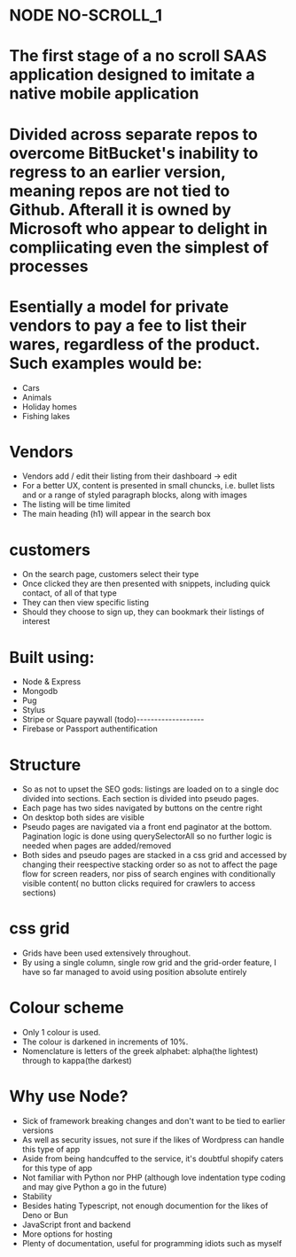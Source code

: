 # NODE NO-SCROLL_1

# The first stage of a no scroll SAAS application designed to imitate a native mobile application

# Divided across separate repos to overcome BitBucket's inability to regress to an earlier version, meaning repos are not tied to Github. Afterall it is owned by Microsoft who appear to delight in compliicating even the simplest of processes 

# Esentially a model for private vendors to pay a fee to list their wares, regardless of the product. Such examples would be: 
* Cars
* Animals 
* Holiday homes 
* Fishing lakes

# Vendors
* Vendors add / edit their listing from their dashboard -> edit
* For a better UX, content is presented in small chuncks, i.e. bullet lists and or a range of styled paragraph blocks, along with images
* The listing will be time limited
* The main heading (h1) will appear in the search box

# customers
* On the search page, customers select their type
* Once clicked they are then presented with snippets, including quick contact, of all of that type
* They can then view specific listing
* Should they choose to sign up, they can bookmark their listings of interest

# Built using:
* Node & Express
* Mongodb
* Pug
* Stylus
* Stripe or Square paywall (todo)-------------------
* Firebase or Passport authentification

# Structure
* So as not to upset the SEO gods: listings are loaded on to a single doc divided into sections. Each section is divided into pseudo pages. 
* Each page has two sides navigated by buttons on the centre right
* On desktop both sides are visible
* Pseudo pages are navigated via a front end paginator at the bottom. Pagination logic is done using querySelectorAll so no further logic is needed when pages are added/removed
* Both sides and pseudo pages are stacked in a css grid and accessed by changing their reespective stacking order so as not to affect the page flow for screen readers, nor piss of search engines with conditionally visible content( no button clicks required for crawlers to access sections)

# css grid
* Grids have been used extensively throughout. 
* By using a single column, single row grid and the grid-order feature, I have so far managed to avoid using position absolute entirely

# Colour scheme
* Only 1 colour  is used. 
* The colour is darkened in increments of 10%. 
* Nomenclature is letters of the greek alphabet: alpha(the lightest) through to kappa(the darkest)

# Why use Node?
* Sick of framework breaking changes and don't want to be tied to earlier versions
* As well as security issues, not sure if the likes of Wordpress can handle this type of app
* Aside from being handcuffed to the service, it's doubtful shopify caters for this type of app
* Not familiar with Python nor PHP (although love indentation type coding and may give Python a go in the future)
* Stability
* Besides hating Typescript, not enough documention for the likes of Deno or Bun
* JavaScript front and backend
* More options for hosting
* Plenty of documentation, useful for programming idiots such as myself 
